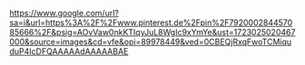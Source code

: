https://www.google.com/url?sa=i&url=https%3A%2F%2Fwww.pinterest.de%2Fpin%2F792000284457085666%2F&psig=AOvVaw0nkKTIqyJuL8WgIc9xYmYe&ust=1723025020467000&source=images&cd=vfe&opi=89978449&ved=0CBEQjRxqFwoTCMiquduP4IcDFQAAAAAdAAAAABAE
